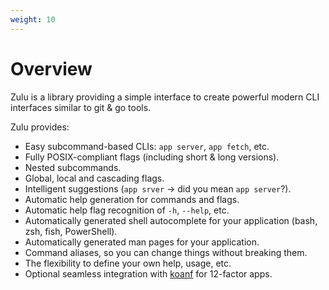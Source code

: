 ```yaml
---
weight: 10
---
```


# Overview

Zulu is a library providing a simple interface to create powerful modern CLI
interfaces similar to git & go tools.

Zulu provides:

* Easy subcommand-based CLIs: `app server`, `app fetch`, etc.
* Fully POSIX-compliant flags (including short & long versions).
* Nested subcommands.
* Global, local and cascading flags.
* Intelligent suggestions (`app srver` -> did you mean `app server`?).
* Automatic help generation for commands and flags.
* Automatic help flag recognition of `-h`, `--help`, etc.
* Automatically generated shell autocomplete for your application (bash, zsh, fish, PowerShell).
* Automatically generated man pages for your application.
* Command aliases, so you can change things without breaking them.
* The flexibility to define your own help, usage, etc.
* Optional seamless integration with [koanf](https://github.com/zulucmd/koanf-zflag) for 12-factor apps.
